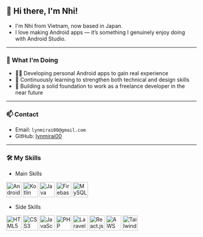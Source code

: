 ## 👋 Hi there, I'm Nhi!

- I'm Nhi from Vietnam, now based in Japan.
- I love making Android apps — it’s something I genuinely enjoy doing with Android Studio.

---

### 🚀 What I'm Doing

- 👨‍💻 Developing personal Android apps to gain real experience
- 🌱 Continuously learning to strengthen both technical and design skills
- 💼 Building a solid foundation to work as a freelance developer in the near future

---

### 📫 Contact

- Email: `lynmirai00@gmail.com`
- GitHub: [lynmirai00](https://github.com/lynmirai00)

---

### 🛠️ My Skills

- Main Skills
<p align="left">
  <img src="https://cdn.jsdelivr.net/gh/devicons/devicon/icons/androidstudio/androidstudio-original.svg" width="40" alt="Android Studio" />
  <img src="https://cdn.jsdelivr.net/gh/devicons/devicon/icons/kotlin/kotlin-original.svg" width="40" alt="Kotlin" />
  <img src="https://cdn.jsdelivr.net/gh/devicons/devicon/icons/java/java-original.svg" width="40" alt="Java" />
  <img src="https://cdn.jsdelivr.net/gh/devicons/devicon/icons/firebase/firebase-plain.svg" width="40" alt="Firebase" />
  <img src="https://cdn.jsdelivr.net/gh/devicons/devicon/icons/mysql/mysql-original.svg" width="40" alt="MySQL" />
</p>

- Side Skills
<p align="left">
  <img src="https://cdn.jsdelivr.net/gh/devicons/devicon/icons/html5/html5-original.svg" width="40" alt="HTML5" />
  <img src="https://cdn.jsdelivr.net/gh/devicons/devicon/icons/css3/css3-original.svg" width="40" alt="CSS3" />
  <img src="https://cdn.jsdelivr.net/gh/devicons/devicon/icons/javascript/javascript-original.svg" width="40" alt="JavaScript" />
  <img src="https://cdn.jsdelivr.net/gh/devicons/devicon/icons/php/php-original.svg" width="40" alt="PHP" />
  <img src="https://cdn.jsdelivr.net/gh/devicons/devicon/icons/laravel/laravel-original.svg" width="40" alt="Laravel" />
  <img src="https://cdn.jsdelivr.net/gh/devicons/devicon/icons/react/react-original.svg" width="40" alt="React.js" />
  <img src="https://cdn.jsdelivr.net/gh/devicons/devicon/icons/amazonwebservices/amazonwebservices-original-wordmark.svg" width="40" alt="AWS" />
  <img src="https://www.svgrepo.com/show/374118/tailwind.svg" width="40" alt="Tailwind CSS" />
</p>
